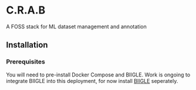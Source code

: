# C.R.A.B
A FOSS stack for ML dataset management and annotation

## Installation

### Prerequisites

You will need to pre-install Docker Compose and BIIGLE. Work is ongoing to integrate BIIGLE into this deployment, for now install [BIIGLE](https://biigle-admin-documentation.readthedocs.io/installation/) seperately.
